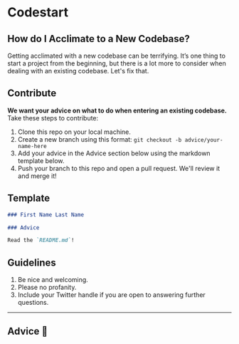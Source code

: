 # Codestart

## How do I Acclimate to a New Codebase?

Getting acclimated with a new codebase can be terrifying. It’s one thing to start a project from the beginning, but there is a lot more to consider when dealing with an existing codebase. Let's fix that.

## Contribute

**We want your advice on what to do when entering an existing codebase.** Take these steps to contribute:

1. Clone this repo on your local machine.
1. Create a new branch using this format: `git checkout -b advice/your-name-here`
1. Add your advice in the Advice section below using the markdown template below.
1. Push your branch to this repo and open a pull request. We'll review it and merge it!

## Template

```markdown
### First Name Last Name

### Advice

Read the `README.md`!
```

## Guidelines

1. Be nice and welcoming.
1. Please no profanity.
1. Include your Twitter handle if you are open to answering further questions.

---

## Advice 📝
